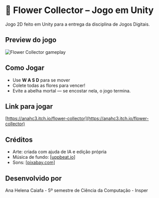 # 🌼 Flower Collector – Jogo em Unity

Jogo 2D feito em Unity para a entrega da disciplina de Jogos Digitais.

## Preview do jogo

![Flower Collector gameplay](docs/jogo.gif)

## Como Jogar
- Use **W A S D** para se mover
- Colete todas as flores para vencer!
- Evite a abelha mortal — se encostar nela, o jogo termina.

## Link para jogar
[https://anahc3.itch.io/flower-collector](https://anahc3.itch.io/flower-collector)

## Créditos
- Arte: criada com ajuda de IA e edição própria
- Música de fundo: [[uppbeat.io](https://uppbeat.io/sfx/category/bee)] 
- Sons: [[pixabay.com](https://pixabay.com/)]

## Desenvolvido por
Ana Helena Caiafa - 5º semestre de Ciência da Computação - Insper
